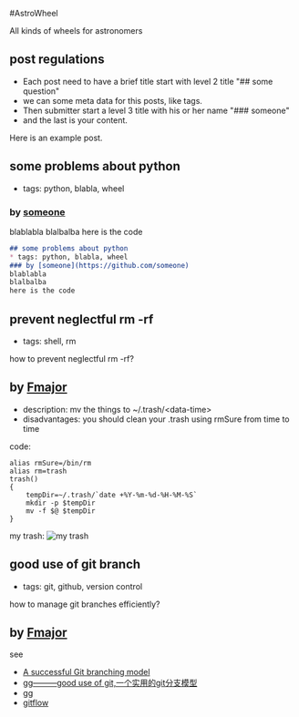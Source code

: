 #AstroWheel

All kinds of wheels for astronomers

## post regulations
* Each post need to have a brief title start with level 2 title "## some question"
* we can some meta data for this posts, like tags.
* Then submitter start a level 3 title with his or her name "### someone"
* and the last is your content.

Here is an example post.

## some problems about python
* tags: python, blabla, wheel
### by [someone](https://github.com/someone)
blablabla
blalbalba
here is the code
```markdown
## some problems about python
* tags: python, blabla, wheel
### by [someone](https://github.com/someone)
blablabla
blalbalba
here is the code
```

## prevent neglectful rm -rf
* tags: shell, rm

how to prevent neglectful rm -rf?

## by [Fmajor](https://github.com/someone/Fmajor)
* description: mv the things to ~/.trash/\<data-time\>
* disadvantages: you should clean your .trash using rmSure from time to time

code:
```
alias rmSure=/bin/rm
alias rm=trash
trash()
{
    tempDir=~/.trash/`date +%Y-%m-%d-%H-%M-%S`
    mkdir -p $tempDir
    mv -f $@ $tempDir
}
```
my trash:
![my trash](./image/my-trash.png "my trash")

## good use of git branch
* tags: git, github, version control

how to manage git branches efficiently?

## by [Fmajor](https://github.com/someone/Fmajor)

see
* [A successful Git branching model](http://nvie.com/posts/a-successful-git-branching-model/)
* [gg———good use of git,一个实用的git分支模型](http://fmajor.lamost.org/blog/2014/08/08/gg.html)
* [gg](https://github.com/Fmajor/gg)
* [gitflow](https://github.com/nvie/gitflow)

